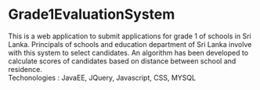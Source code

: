 # Grade1EvaluationSystem
This is a web application to submit applications for grade 1 of schools in Sri Lanka. Principals of schools and education department of Sri Lanka involve with this system to select candidates. An algorithm has been developed to calculate scores of candidates based on distance between school and residence.<br>
Techonologies : JavaEE, JQuery, Javascript, CSS, MYSQL
